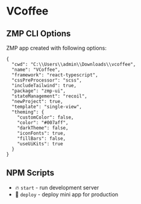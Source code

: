 # VCoffee

## ZMP CLI Options

ZMP app created with following options:

```
{
  "cwd": "C:\\Users\\admin\\Downloads\\vcoffee",
  "name": "VCoffee",
  "framework": "react-typescript",
  "cssPreProcessor": "scss",
  "includeTailwind": true,
  "package": "zmp-ui",
  "stateManagement": "recoil",
  "newProject": true,
  "template": "single-view",
  "theming": {
    "customColor": false,
    "color": "#007aff",
    "darkTheme": false,
    "iconFonts": true,
    "fillBars": false,
    "useUiKits": true
  }
}
```

## NPM Scripts

* 🔥 `start` - run development server
* 🙏 `deploy` - deploy mini app for production